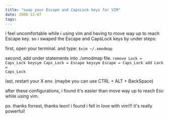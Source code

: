 ```yaml
---
title: "swap your Escape and CapsLock keys for VIM"
date: 2008-12-07
tags:
---
```


i feel uncomfortable while i using vim and having to move way up to reach Escape key. so i swaped the Escape and CapsLock keys by under steps:

first, open your terminal. and type:
<code>$vim ~/.xmodmap</code>

second, add under statements into ./xmodmap file.
<code>remove Lock = Caps_Lock
keysym Caps_Lock = Escape
keysym Escape = Caps_Lock
add Lock = Caps_Lock</code>

last, restart your X env.
(maybe you can use CTRL + ALT + BackSpace)

after these configurations, i found it's easier than move way up to reach Esc while using vim.

ps. thanks forrest, thanks leon! i found i fell in love with vim!!! it's really powerful!
